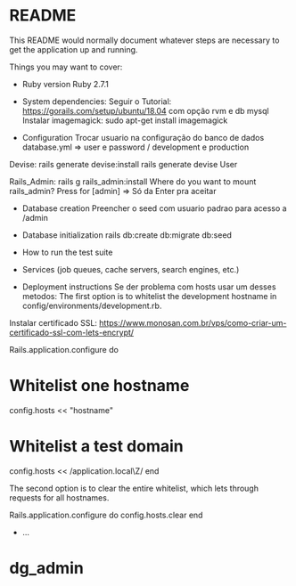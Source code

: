 # README

This README would normally document whatever steps are necessary to get the
application up and running.

Things you may want to cover:

* Ruby version
Ruby 2.7.1

* System dependencies:
Seguir o Tutorial: https://gorails.com/setup/ubuntu/18.04 com opção rvm e db mysql
Instalar imagemagick:
sudo apt-get install imagemagick

* Configuration
 Trocar usuario na configuração do banco de dados
  database.yml => user e password / development e production

 Devise:
  rails generate devise:install
  rails generate devise User

 Rails_Admin:
  rails g rails_admin:install
  Where do you want to mount rails_admin? Press  for [admin] => Só da Enter pra aceitar

* Database creation
Preencher o seed com usuario padrao para acesso a /admin

* Database initialization
rails db:create db:migrate db:seed

* How to run the test suite

* Services (job queues, cache servers, search engines, etc.)

* Deployment instructions
Se der problema com hosts usar um desses metodos:
The first option is to whitelist the development hostname in config/environments/development.rb.

Instalar certificado SSL: https://www.monosan.com.br/vps/como-criar-um-certificado-ssl-com-lets-encrypt/

Rails.application.configure do
  # Whitelist one hostname
  config.hosts << "hostname"
  # Whitelist a test domain
  config.hosts << /application\.local\Z/
end

The second option is to clear the entire whitelist, which lets through requests for all hostnames.

Rails.application.configure do
  config.hosts.clear
end

* ...
# dg_admin
